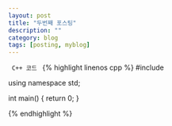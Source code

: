 ```yaml
---
layout: post
title: "두번째 포스팅"
description: ""
category: blog
tags: [posting, myblog]
---
```

<code> C++ 코드 </code>
{% highlight linenos cpp %}
#include <iostream>

using namespace std;

int main()
{
    return 0;
}

{% endhighlight %}
